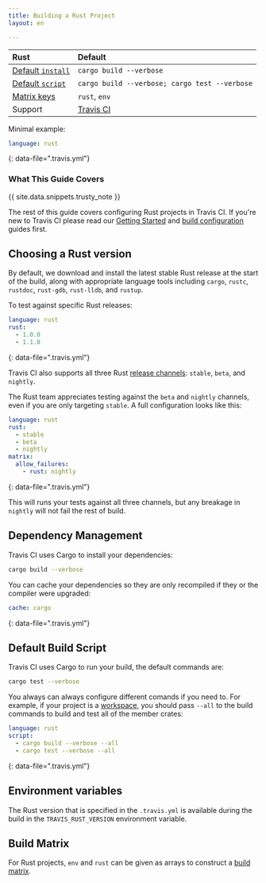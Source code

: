 ```yaml
---
title: Building a Rust Project
layout: en

---
```


<div id="toc"></div>

<aside markdown="block" class="ataglance">

| Rust                                        | Default                                       |
|:--------------------------------------------|:----------------------------------------------|
| [Default `install`](#Dependency-Management) | `cargo build --verbose`                       |
| [Default `script`](#Default-Build-Script)   | `cargo build --verbose; cargo test --verbose` |
| [Matrix keys](#Build-Matrix)                | `rust`, `env`                                 |
| Support                                     | [Travis CI](mailto:support@travis-ci.com)     |

Minimal example:

```yaml
language: rust
```
{: data-file=".travis.yml"}

</aside>

### What This Guide Covers

{{ site.data.snippets.trusty_note }}

The rest of this guide covers configuring Rust projects in Travis CI. If you're
new to Travis CI please read our [Getting Started](/user/getting-started/) and
[build configuration](/user/customizing-the-build/) guides first.

## Choosing a Rust version

By default, we download and install the latest stable Rust release at the start
of the build, along with appropriate language tools including `cargo`, `rustc`,
`rustdoc`, `rust-gdb`, `rust-lldb`, and `rustup`.

To test against specific Rust releases:

```yaml
language: rust
rust:
  - 1.0.0
  - 1.1.0
```
{: data-file=".travis.yml"}

Travis CI also supports all three Rust [release channels][channels]: `stable`,
`beta`, and `nightly`.

[channels]: https://doc.rust-lang.org/book/first-edition/release-channels.html

The Rust team appreciates testing against the `beta` and `nightly` channels,
even if you are only targeting `stable`. A full configuration looks like this:

```yaml
language: rust
rust:
  - stable
  - beta
  - nightly
matrix:
  allow_failures:
    - rust: nightly
```
{: data-file=".travis.yml"}

This will runs your tests against all three channels, but any breakage in
`nightly` will not fail the rest of build.

## Dependency Management

Travis CI uses Cargo to install your dependencies:

```bash
cargo build --verbose
```

You can cache your dependencies so they are only recompiled if they or the
compiler were upgraded:

```yaml
cache: cargo
```
{: data-file=".travis.yml"}


## Default Build Script

Travis CI uses Cargo to run your build, the default commands are:

```bash
cargo test --verbose
```

You always can always configure different comands if you need to. For example,
if your project is a
[workspace](http://doc.crates.io/manifest.html#the-workspace-section), you
should pass `--all` to the build commands to build and test all of the member
crates:

```yaml
language: rust
script:
  - cargo build --verbose --all
  - cargo test --verbose --all
```  
{: data-file=".travis.yml"}

## Environment variables

The Rust version that is specified in the `.travis.yml` is available during the
build in the `TRAVIS_RUST_VERSION` environment variable.

## Build Matrix

For Rust projects, `env` and `rust` can be given as arrays to
construct a [build matrix](/user/customizing-the-build/#Build-Matrix).

